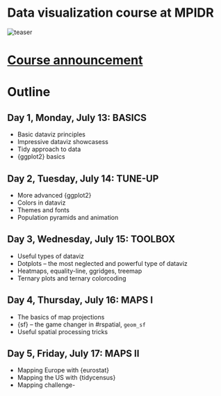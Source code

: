 # Data visualization course at MPIDR

![[teaser][small]][large]

[small]: https://i.imgur.com/jeO5gxW.png
[large]: https://i.imgur.com/yVB7iYK.png

# [Course announcement][link]

[link]: https://bit.ly/dataviz-mpidr-2020


# Outline

## Day 1, Monday, July 13: BASICS
- Basic dataviz principles
- Impressive dataviz showcasess
- Tidy approach to data
- {ggplot2} basics

## Day 2, Tuesday, July 14: TUNE-UP
- More advanced {ggplot2}
- Colors in dataviz
- Themes and fonts
- Population pyramids and animation

## Day 3, Wednesday, July 15: TOOLBOX
- Useful types of dataviz
- Dotplots – the most neglected and powerful type of dataviz
- Heatmaps, equality-line, ggridges, treemap
- Ternary plots and ternary colorcoding

## Day 4, Thursday, July 16: MAPS I
- The basics of map projections
- {sf} – the game changer in #rspatial, `geom_sf`
- Useful spatial processing tricks

## Day 5, Friday, July 17: MAPS II
- Mapping Europe with {eurostat}
- Mapping the US with {tidycensus}
- Mapping challenge-